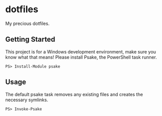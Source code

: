 # dotfiles

My precious dotfiles.

## Getting Started

This project is for a Windows development environment, make sure you know what
that means! Please install Psake, the PowerShell task runner.

```
PS> Install-Module psake
```

## Usage

The default psake task removes any existing files and creates the necessary
symlinks.

```
PS> Invoke-Psake
```
